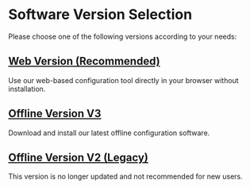 # Software Version Selection

Please choose one of the following versions according to your needs:

## [Web Version (Recommended)](../std/web_hid/README.md)
Use our web-based configuration tool directly in your browser without installation.

## [Offline Version V3](../std/client/README.md)
Download and install our latest offline configuration software.

## [Offline Version V2 (Legacy)](../std/web/README.md)
This version is no longer updated and not recommended for new users.
